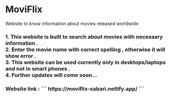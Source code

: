 # MoviFlix
Website to know information about movies released worldwide

<h3>
1. This website is built to search about movies with necesaary information . <br>
2. Enter the movie name with correct spelling , otherwise it will show error  . <br>
3. This website can be used currently only in desktops/laptops and not in smart phones . <br>
4. Further updates will come soon...<br>

</h3>

<h3>Website link : 
```
  https://moviflix-sabari.netlify.app/
```
